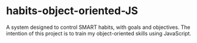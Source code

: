 # habits-object-oriented-JS
A system designed to control SMART habits, with goals and objectives. The intention of this project is to train my object-oriented skills using JavaScript.
